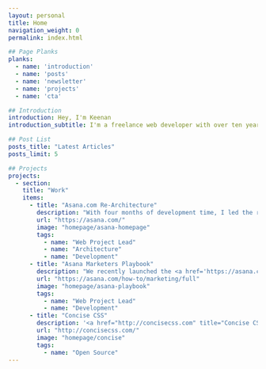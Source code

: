 ```yaml
---
layout: personal
title: Home
navigation_weight: 0
permalink: index.html

## Page Planks
planks:
  - name: 'introduction'
  - name: 'posts'
  - name: 'newsletter'
  - name: 'projects'
  - name: 'cta'

## Introduction
introduction: Hey, I'm Keenan
introduction_subtitle: I'm a freelance web developer with over ten years of experience. I strive to help businesses large and small succeed on the web. <small>Welcome to my little corner of the internet.</small>

## Post List
posts_title: "Latest Articles"
posts_limit: 5

## Projects
projects:
  - section:
    title: "Work"
    items:
      - title: "Asana.com Re-Architecture"
        description: "With four months of development time, I led the re-architecture of the <a href='https://asana.com/' title='Marketers Playbook'>Asana Website</a>. As a growing company, we needed a website that would allow the effortless creation of pages, as well as a codebase that could be modified and scaled with ease."
        url: "https://asana.com/"
        image: "homepage/asana-homepage"
        tags:
          - name: "Web Project Lead"
          - name: "Architecture"
          - name: "Development"
      - title: "Asana Marketers Playbook"
        description: "We recently launched the <a href='https://asana.com/how-to/marketing/full' title='Marketers Playbook'>Marketer's Playbook</a> at Asana which puts into words the processes our marketing team uses to achieve their goals with the goal of helping other teams do the same."
        url: "https://asana.com/how-to/marketing/full"
        image: "homepage/asana-playbook"
        tags:
          - name: "Web Project Lead"
          - name: "Development"
      - title: "Concise CSS"
        description: '<a href="http://concisecss.com" title="Concise CSS">Concise CSS</a> is a lightweight front-end framework that I built with my friend and colleague <a href="http://jameskolce.com" title="James Kolce">James Kolce</a>. Our goal is to create a lightweight but extensible framework without the bloat.'
        url: "http://concisecss.com/"
        image: "homepage/concise"
        tags:
          - name: "Open Source"
---
```

